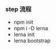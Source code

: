 <!--
 * @Author: your name
 * @Date: 2021-06-02 22:02:30
 * @Description: file content
-->

### step 流程

- npm init
- npm i -D lerna
- lerna init
- lerna bootstrap
